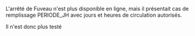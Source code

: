 L'arrêté de Fuveau n'est plus disponible en ligne, mais il présentait cas de remplissage PERIODE_JH avec jours et heures de circulation autorisés.

Il n'est donc plus testé